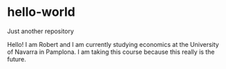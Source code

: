 # hello-world
Just another repository

Hello! I am Robert and I am currently studying economics at the University of Navarra in Pamplona. I am taking this course because this really is the future.
